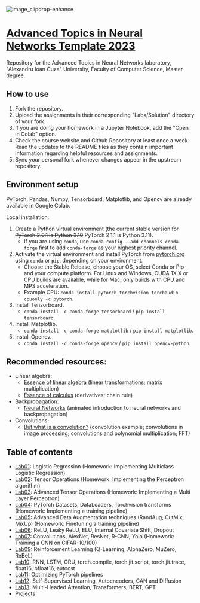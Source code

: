 ![image_clipdrop-enhance](https://github.com/Tensor-Reloaded/Advanced-Topics-in-Neural-Networks-Template-2023/assets/8055539/5965f7aa-34ad-4899-b2af-be3cc084cb96)

# [Advanced Topics in Neural Networks Template 2023](https://sites.google.com/view/atnn)

Repository for the Advanced Topics in Neural Networks laboratory, "Alexandru Ioan Cuza" University, Faculty of Computer Science, Master degree.


## How to use

1. Fork the repository.
2. Upload the assignments in their corresponding "Lab`X`/Solution" directory of your fork.
3. If you are doing your homework in a Jupyter Notebook, add the "Open in Colab" option.
4. Check the course website and Github Repository at least once a week. Read the updates to the README files as they contain important information regarding helpful resources and assignments.
5. Sync your personal fork whenever changes appear in the upstream repository.

## Environment setup

PyTorch, Pandas, Numpy, Tensorboard, Matplotlib, and Opencv are already available in Google Colab.

Local installation: 
1. Create a Python virtual environment (the current stable version for ~~PyTorch 2.0.1 is Python 3.10~~ PyTorch 2.1.1 is Python 3.11).
    * If you are using `conda`, use `conda config --add channels conda-forge` first to add `conda-forge` as your highest priority channel.
3. Activate the virtual environment and install PyTorch from [pytorch.org](https://pytorch.org/get-started/locally/) using `conda` or `pip`, depending on your environment.
    * Choose the Stable Release, choose your OS, select Conda or Pip and your compute platform. For Linux and Windows, CUDA 1X.X or CPU builds are available, while for Mac, only builds with CPU and MPS acceleration.
    * Example CPU: ```conda install pytorch torchvision torchaudio cpuonly -c pytorch```.
4. Install Tensorboard.
    * `conda install -c conda-forge tensorboard` / `pip install tensorboard`.
5. Install Matplotlib.
    * `conda install -c conda-forge matplotlib` / `pip install matplotlib`.
6. Install Opencv.
    * `conda install -c conda-forge opencv` / `pip install opencv-python`.


## Recommended resources:

- Linear algebra:
   * [Essence of linear algebra](https://www.youtube.com/playlist?list=PLZHQObOWTQDPD3MizzM2xVFitgF8hE_ab) (linear transformations; matrix multiplication)
   * [Essence of calculus](https://www.youtube.com/playlist?list=PLZHQObOWTQDMsr9K-rj53DwVRMYO3t5Yr) (derivatives; chain rule)
- Backpropagation:
   * [Neural Networks](https://www.youtube.com/playlist?list=PLZHQObOWTQDNU6R1_67000Dx_ZCJB-3pi) (animated introduction to neural networks and backpropagation)
- Convolutions:
   * [But what is a convolution?](https://www.youtube.com/watch?v=KuXjwB4LzSA) (convolution example; convolutions in image processing; convolutions and polynomial multiplication; FFT)
 

## Table of contents

* [Lab01](./Lab01): Logistic Regression (Homework: Implementing Multiclass Logistic Regression)
* [Lab02](./Lab02): Tensor Operations (Homework: Implementing the Perceptron algorithm)
* [Lab03](./Lab03): Advanced Tensor Operations (Homework: Implementing a Multi Layer Perceptron)
* [Lab04](./Lab04): PyTorch Datasets, DataLoaders, Torchvision transforms (Homework: Implementing a training pipeline)
* [Lab05](./Lab05): Advanced Data Augmentation techniques (RandAug, CutMix, MixUp) (Homework: Finetuning a training pipeline)
* [Lab06](./Lab06): ReLU, Leaky ReLU, ELU, Internal Covariate Shift, Dropout
* [Lab07](./Lab07): Convolutions, AlexNet, ResNet, R-CNN, Yolo (Homework: Training a CNN on CIFAR-10/100)
* [Lab09](./Lab09): Reinforcement Learning (Q-Learning, AlphaZero, MuZero, ReBeL)
* [Lab10](./Lab10): RNN, LSTM, GRU, torch.compile, torch.jit.script, torch.jit.trace, float16, bfloat16, autocst
* [Lab11](./Lab11): Optimizing PyTorch pipelines
* [Lab12](./Lab12): Self-Supervised Learning, Autoencoders, GAN and Diffusion
* [Lab13](./Lab13): Multi-Headed Attention, Transformers, BERT, GPT 
* [Projects](./projects)
